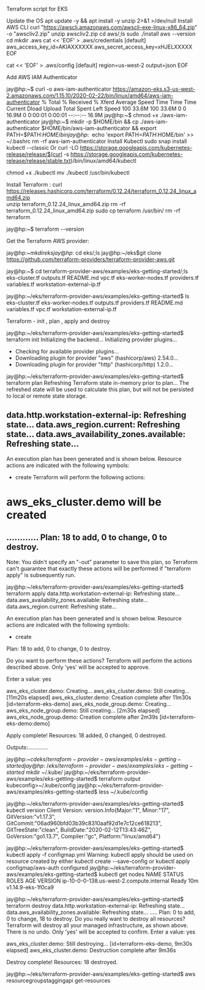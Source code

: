 Terraform script for EKS

Update the OS
apt update -y && apt install -y unzip 2>&1 >/dev/null
Install AWS CLI
curl "https://awscli.amazonaws.com/awscli-exe-linux-x86_64.zip" -o "awscliv2.zip"
unzip awscliv2.zip 
cd aws/;ls
sudo ./install 
aws --version
cd
mkdir .aws
cat << 'EOF' > .aws/credentials
[default]
aws_access_key_id=AKIAXXXXXX
aws_secret_access_key=xHJELXXXXX
EOF

cat << 'EOF' > .aws/config
[default]
region=us-west-2
output=json
EOF

Add AWS IAM Authenticator

jay@hp:~$ curl -o aws-iam-authenticator https://amazon-eks.s3-us-west-2.amazonaws.com/1.15.10/2020-02-22/bin/linux/amd64/aws-iam-authenticator
  % Total    % Received % Xferd  Average Speed   Time    Time     Time  Current
                                 Dload  Upload   Total   Spent    Left  Speed
100 33.6M  100 33.6M    0     0  16.9M      0  0:00:01  0:00:01 --:--:-- 16.9M
jay@hp:~$ chmod +x ./aws-iam-authenticator
jay@hp:~$ mkdir -p $HOME/bin && cp ./aws-iam-authenticator $HOME/bin/aws-iam-authenticator && export PATH=$PATH:$HOME/bin
jay@hp:~$ echo 'export PATH=$PATH:$HOME/bin' >> ~/.bashrc
rm -rf aws-iam-authenticator
Install Kubectl
 sudo snap install kubectl --classic
 Or
curl -LO https://storage.googleapis.com/kubernetes-release/release/$(curl -s https://storage.googleapis.com/kubernetes-release/release/stable.txt)/bin/linux/amd64/kubectl

chmod +x ./kubectl
mv ./kubectl /usr/bin/kubectl

Install Terraform :
curl https://releases.hashicorp.com/terraform/0.12.24/terraform_0.12.24_linux_amd64.zip    
unzip terraform_0.12.24_linux_amd64.zip 
rm -rf terraform_0.12.24_linux_amd64.zip
sudo cp terraform /usr/bin/
rm -rf terraform


jay@hp:~$ terraform  --version

Get the Terraform AWS provider:

jay@hp:~$mkdir eks
jay@hp:~$cd eks/;ls
jay@hp:~/eks$git clone https://github.com/terraform-providers/terraform-provider-aws.git


jay@hp:~$ cd terraform-provider-aws/examples/eks-getting-started/;ls
eks-cluster.tf       outputs.tf    README.md     vpc.tf
eks-worker-nodes.tf  providers.tf  variables.tf  workstation-external-ip.tf

jay@hp:~/eks/terraform-provider-aws/examples/eks-getting-started$ ls
eks-cluster.tf  eks-worker-nodes.tf  outputs.tf  providers.tf  README.md  variables.tf  vpc.tf  workstation-external-ip.tf

Terraform - init , plan , apply and destroy

jay@hp:~/eks/terraform-provider-aws/examples/eks-getting-started$ terraform init 
Initializing the backend...
Initializing provider plugins...
- Checking for available provider plugins...
- Downloading plugin for provider "aws" (hashicorp/aws) 2.54.0...
- Downloading plugin for provider "http" (hashicorp/http) 1.2.0...

jay@hp:~/eks/terraform-provider-aws/examples/eks-getting-started$ terraform plan
Refreshing Terraform state in-memory prior to plan...
The refreshed state will be used to calculate this plan, but will not be
persisted to local or remote state storage.

data.http.workstation-external-ip: Refreshing state...
data.aws_region.current: Refreshing state...
data.aws_availability_zones.available: Refreshing state...
------------------------------------------------------------------------
An execution plan has been generated and is shown below.
Resource actions are indicated with the following symbols:
  + create
Terraform will perform the following actions:
  # aws_eks_cluster.demo will be created
………...
Plan: 18 to add, 0 to change, 0 to destroy.
------------------------------------------------------------------------
Note: You didn't specify an "-out" parameter to save this plan, so Terraform
can't guarantee that exactly these actions will be performed if
"terraform apply" is subsequently run.



jay@hp:~/eks/terraform-provider-aws/examples/eks-getting-started$ terraform apply
data.http.workstation-external-ip: Refreshing state...
data.aws_availability_zones.available: Refreshing state...
data.aws_region.current: Refreshing state...

An execution plan has been generated and is shown below.
Resource actions are indicated with the following symbols:
  + create


Plan: 18 to add, 0 to change, 0 to destroy.

Do you want to perform these actions?
  Terraform will perform the actions described above.
  Only 'yes' will be accepted to approve.

  Enter a value: yes

aws_eks_cluster.demo: Creating...
aws_eks_cluster.demo: Still creating... [11m20s elapsed]
aws_eks_cluster.demo: Creation complete after 11m30s [id=terraform-eks-demo]
aws_eks_node_group.demo: Creating...
aws_eks_node_group.demo: Still creating... [2m30s elapsed]
aws_eks_node_group.demo: Creation complete after 2m39s [id=terraform-eks-demo:demo]

Apply complete! Resources: 18 added, 0 changed, 0 destroyed.

Outputs:.............



jay@hp:~$cd eks/terraform-provider-aws/examples/eks-getting-started
jay@hp:~/eks/terraform-provider-aws/examples/eks-getting-started$ mkdir ~/.kube/
jay@hp:~/eks/terraform-provider-aws/examples/eks-getting-started$ terraform output kubeconfig>~/.kube/config
jay@hp:~/eks/terraform-provider-aws/examples/eks-getting-started$ less ~/.kube/config 


jay@hp:~/eks/terraform-provider-aws/examples/eks-getting-started$ kubectl version
Client Version: version.Info{Major:"1", Minor:"17", GitVersion:"v1.17.3", GitCommit:"06ad960bfd03b39c8310aaf92d1e7c12ce618213", GitTreeState:"clean", BuildDate:"2020-02-12T13:43:46Z", GoVersion:"go1.13.7", Compiler:"gc", Platform:"linux/amd64"}

jay@hp:~/eks/terraform-provider-aws/examples/eks-getting-started$ kubectl apply -f configmap.yml
Warning: kubectl apply should be used on resource created by either kubectl create --save-config or kubectl apply
configmap/aws-auth configured
jay@hp:~/eks/terraform-provider-aws/examples/eks-getting-started$ kubectl get nodes
NAME                                       STATUS   ROLES    AGE   VERSION
ip-10-0-0-138.us-west-2.compute.internal   Ready    <none>   10m   v1.14.9-eks-1f0ca9

jay@hp:~/eks/terraform-provider-aws/examples/eks-getting-started$ terraform destroy
data.http.workstation-external-ip: Refreshing state...
data.aws_availability_zones.available: Refreshing state...
…..
Plan: 0 to add, 0 to change, 18 to destroy.
Do you really want to destroy all resources?
  Terraform will destroy all your managed infrastructure, as shown above.
  There is no undo. Only 'yes' will be accepted to confirm.
  Enter a value: yes

aws_eks_cluster.demo: Still destroying... [id=terraform-eks-demo, 9m30s elapsed]
aws_eks_cluster.demo: Destruction complete after 9m36s

Destroy complete! Resources: 18 destroyed.

jay@hp:~/eks/terraform-provider-aws/examples/eks-getting-started$ aws resourcegroupstaggingapi get-resources
